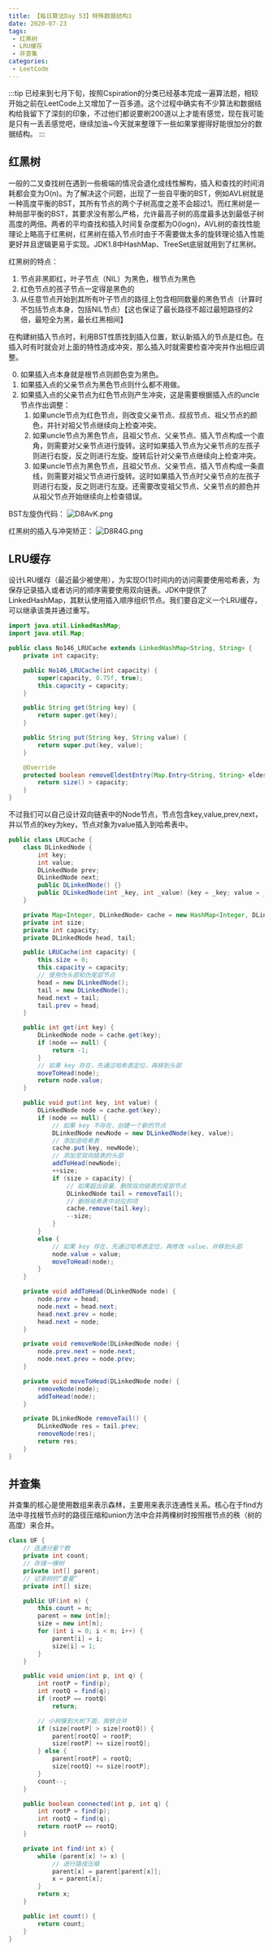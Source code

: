 ```yaml
---
title: 【每日算法Day 53】特殊数据结构1
date: 2020-07-23
tags:
 - 红黑树 
 - LRU缓存
 - 并查集
categories:
 - LeetCode
---
```

:::tip
已经来到七月下旬，按照Cspiration的分类已经基本完成一遍算法题，相较开始之前在LeetCode上又增加了一百多道。这个过程中确实有不少算法和数据结构给我留下了深刻的印象，不过他们都说要刷200道以上才能有感觉，现在我可能是只有一丢丢感觉吧，继续加油~今天就来整理下一些如果掌握得好能很加分的数据结构。
:::
<!-- more -->

## 红黑树
一般的二叉查找树在遇到一些极端的情况会退化成线性解构，插入和查找的时间消耗都会变为O(n)。为了解决这个问题，出现了一些自平衡的BST，例如AVL树就是一种高度平衡的BST，其所有节点的两个子树高度之差不会超过1。而红黑树是一种局部平衡的BST，其要求没有那么严格，允许最高子树的高度最多达到最低子树高度的两倍。两者的平均查找和插入时间复杂度都为O(logn)，AVL树的查找性能理论上略高于红黑树，红黑树在插入节点时由于不需要做太多的旋转理论插入性能更好并且逻辑更易于实现。JDK1.8中HashMap、TreeSet底层就用到了红黑树。

红黑树的特点：
1. 节点非黑即红，叶子节点（NIL）为黑色，根节点为黑色
2. 红色节点的孩子节点一定得是黑色的
3. 从任意节点开始到其所有叶子节点的路径上包含相同数量的黑色节点（计算时不包括节点本身，包括NIL节点）【这也保证了最长路径不超过最短路径的2倍，最短全为黑，最长红黑相间】

在构建树插入节点时，利用BST性质找到插入位置，默认新插入的节点是红色。在插入时有时就会对上面的特性造成冲突，那么插入时就需要检查冲突并作出相应调整。

0. 如果插入点本身就是根节点则颜色变为黑色。
1. 如果插入点的父亲节点为黑色节点则什么都不用做。
2. 如果插入点的父亲节点为红色节点则产生冲突，这是需要根据插入点的uncle节点作出调整：
    1. 如果uncle节点为红色节点，则改变父亲节点、叔叔节点、祖父节点的颜色，并针对祖父节点继续向上检查冲突。
    2. 如果uncle节点为黑色节点，且祖父节点、父亲节点、插入节点构成一个直角，则需要对父亲节点进行旋转。这时如果插入节点为父亲节点的左孩子则进行右旋，反之则进行左旋。旋转后针对父亲节点继续向上检查冲突。
    3. 如果uncle节点为黑色节点，且祖父节点、父亲节点、插入节点构成一条直线，则需要对祖父节点进行旋转。这时如果插入节点时父亲节点的左孩子则进行右旋，反之则进行左旋。还需要改变祖父节点、父亲节点的颜色并从祖父节点开始继续向上检查错误。

BST左旋伪代码：
![D8AvK.png](https://wx1.sbimg.cn/2020/07/23/D8AvK.png)

红黑树的插入与冲突矫正：
![D8R4G.png](https://wx2.sbimg.cn/2020/07/23/D8R4G.png)

## LRU缓存
设计LRU缓存（最近最少被使用），为实现O(1)时间内的访问需要使用哈希表，为保存记录插入或者访问的顺序需要使用双向链表。JDK中提供了LinkedHashMap，其默认使用插入顺序组织节点。我们要自定义一个LRU缓存，可以继承该类并通过重写。
```java
import java.util.LinkedHashMap;
import java.util.Map;

public class No146_LRUCache extends LinkedHashMap<String, String> {
    private int capacity;

    public No146_LRUCache(int capacity) {
        super(capacity, 0.75f, true);
        this.capacity = capacity;
    }

    public String get(String key) {
        return super.get(key);
    }

    public String put(String key, String value) {
        return super.put(key, value);
    }

    @Override
    protected boolean removeEldestEntry(Map.Entry<String, String> eldest) {
        return size() > capacity;
    }
}
```
不过我们可以自己设计双向链表中的Node节点，节点包含key,value,prev,next，并以节点的key为key，节点对象为value插入到哈希表中。
```java
public class LRUCache {
    class DLinkedNode {
        int key;
        int value;
        DLinkedNode prev;
        DLinkedNode next;
        public DLinkedNode() {}
        public DLinkedNode(int _key, int _value) {key = _key; value = _value;}
    }

    private Map<Integer, DLinkedNode> cache = new HashMap<Integer, DLinkedNode>();
    private int size;
    private int capacity;
    private DLinkedNode head, tail;

    public LRUCache(int capacity) {
        this.size = 0;
        this.capacity = capacity;
        // 使用伪头部和伪尾部节点
        head = new DLinkedNode();
        tail = new DLinkedNode();
        head.next = tail;
        tail.prev = head;
    }

    public int get(int key) {
        DLinkedNode node = cache.get(key);
        if (node == null) {
            return -1;
        }
        // 如果 key 存在，先通过哈希表定位，再移到头部
        moveToHead(node);
        return node.value;
    }

    public void put(int key, int value) {
        DLinkedNode node = cache.get(key);
        if (node == null) {
            // 如果 key 不存在，创建一个新的节点
            DLinkedNode newNode = new DLinkedNode(key, value);
            // 添加进哈希表
            cache.put(key, newNode);
            // 添加至双向链表的头部
            addToHead(newNode);
            ++size;
            if (size > capacity) {
                // 如果超出容量，删除双向链表的尾部节点
                DLinkedNode tail = removeTail();
                // 删除哈希表中对应的项
                cache.remove(tail.key);
                --size;
            }
        }
        else {
            // 如果 key 存在，先通过哈希表定位，再修改 value，并移到头部
            node.value = value;
            moveToHead(node);
        }
    }

    private void addToHead(DLinkedNode node) {
        node.prev = head;
        node.next = head.next;
        head.next.prev = node;
        head.next = node;
    }

    private void removeNode(DLinkedNode node) {
        node.prev.next = node.next;
        node.next.prev = node.prev;
    }

    private void moveToHead(DLinkedNode node) {
        removeNode(node);
        addToHead(node);
    }

    private DLinkedNode removeTail() {
        DLinkedNode res = tail.prev;
        removeNode(res);
        return res;
    }
}
```

## 并查集
并查集的核心是使用数组来表示森林，主要用来表示连通性关系。核心在于find方法中寻找根节点时的路径压缩和union方法中合并两棵树时按照根节点的秩（树的高度）来合并。
```java
class UF {
    // 连通分量个数
    private int count;
    // 存储一棵树
    private int[] parent;
    // 记录树的“重量”
    private int[] size;

    public UF(int n) {
        this.count = n;
        parent = new int[n];
        size = new int[n];
        for (int i = 0; i < n; i++) {
            parent[i] = i;
            size[i] = 1;
        }
    }

    public void union(int p, int q) {
        int rootP = find(p);
        int rootQ = find(q);
        if (rootP == rootQ)
            return;

        // 小树接到大树下面，按秩合并
        if (size[rootP] > size[rootQ]) {
            parent[rootQ] = rootP;
            size[rootP] += size[rootQ];
        } else {
            parent[rootP] = rootQ;
            size[rootQ] += size[rootP];
        }
        count--;
    }

    public boolean connected(int p, int q) {
        int rootP = find(p);
        int rootQ = find(q);
        return rootP == rootQ;
    }

    private int find(int x) {
        while (parent[x] != x) {
            // 进行路径压缩
            parent[x] = parent[parent[x]];
            x = parent[x];
        }
        return x;
    }

    public int count() {
        return count;
    }
}
```